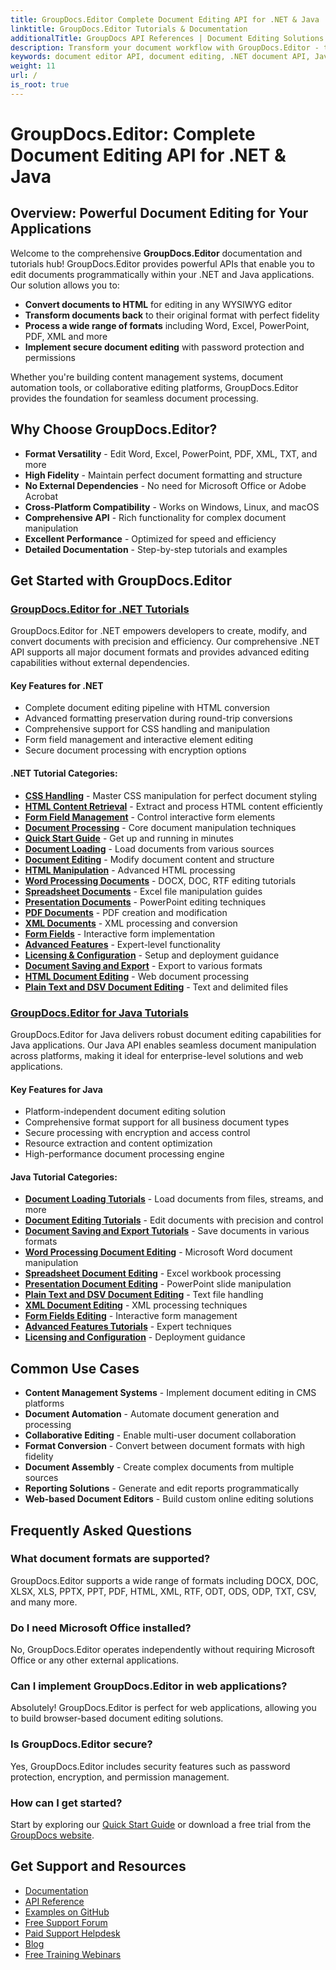 ```yaml
---
title: GroupDocs.Editor Complete Document Editing API for .NET & Java
linktitle: GroupDocs.Editor Tutorials & Documentation
additionalTitle: GroupDocs API References | Document Editing Solutions
description: Transform your document workflow with GroupDocs.Editor - the powerful API for editing Word, Excel, PowerPoint, PDF & more in .NET & Java applications. Get started with our comprehensive tutorials!
keywords: document editor API, document editing, .NET document API, Java document API, Word editing, Excel editing, PowerPoint editing, PDF editing, HTML conversion
weight: 11
url: /
is_root: true
---
```


# GroupDocs.Editor: Complete Document Editing API for .NET & Java

## Overview: Powerful Document Editing for Your Applications

Welcome to the comprehensive **GroupDocs.Editor** documentation and tutorials hub! GroupDocs.Editor provides powerful APIs that enable you to edit documents programmatically within your .NET and Java applications. Our solution allows you to:

- **Convert documents to HTML** for editing in any WYSIWYG editor
- **Transform documents back** to their original format with perfect fidelity
- **Process a wide range of formats** including Word, Excel, PowerPoint, PDF, XML and more
- **Implement secure document editing** with password protection and permissions

Whether you're building content management systems, document automation tools, or collaborative editing platforms, GroupDocs.Editor provides the foundation for seamless document processing.

## Why Choose GroupDocs.Editor?

- **Format Versatility** - Edit Word, Excel, PowerPoint, PDF, XML, TXT, and more
- **High Fidelity** - Maintain perfect document formatting and structure
- **No External Dependencies** - No need for Microsoft Office or Adobe Acrobat
- **Cross-Platform Compatibility** - Works on Windows, Linux, and macOS
- **Comprehensive API** - Rich functionality for complex document manipulation
- **Excellent Performance** - Optimized for speed and efficiency
- **Detailed Documentation** - Step-by-step tutorials and examples

## Get Started with GroupDocs.Editor

### [GroupDocs.Editor for .NET Tutorials](./net/)

GroupDocs.Editor for .NET empowers developers to create, modify, and convert documents with precision and efficiency. Our comprehensive .NET API supports all major document formats and provides advanced editing capabilities without external dependencies.

#### Key Features for .NET
- Complete document editing pipeline with HTML conversion
- Advanced formatting preservation during round-trip conversions
- Comprehensive support for CSS handling and manipulation
- Form field management and interactive element editing
- Secure document processing with encryption options

#### .NET Tutorial Categories:

- [**CSS Handling**](./net/css-handling/) - Master CSS manipulation for perfect document styling
- [**HTML Content Retrieval**](./net/html-content-retrieval/) - Extract and process HTML content efficiently
- [**Form Field Management**](./net/form-field-management/) - Control interactive form elements
- [**Document Processing**](./net/document-processing/) - Core document manipulation techniques
- [**Quick Start Guide**](./net/quick-start-guide/) - Get up and running in minutes
- [**Document Loading**](./net/document-loading/) - Load documents from various sources
- [**Document Editing**](./net/document-editing/) - Modify document content and structure
- [**HTML Manipulation**](./net/html-manipulation/) - Advanced HTML processing
- [**Word Processing Documents**](./net/word-processing-documents/) - DOCX, DOC, RTF editing tutorials
- [**Spreadsheet Documents**](./net/spreadsheet-documents/) - Excel file manipulation guides
- [**Presentation Documents**](./net/presentation-documents/) - PowerPoint editing techniques
- [**PDF Documents**](./net/pdf-documents/) - PDF creation and modification
- [**XML Documents**](./net/xml-documents/) - XML processing and conversion
- [**Form Fields**](./net/form-fields/) - Interactive form implementation
- [**Advanced Features**](./net/advanced-features/) - Expert-level functionality
- [**Licensing & Configuration**](./net/licensing-configuration/) - Setup and deployment guidance
- [**Document Saving and Export**](./net/document-saving/) - Export to various formats
- [**HTML Document Editing**](./net/html-web-documents/) - Web document processing
- [**Plain Text and DSV Document Editing**](./net/plain-text-dsv-documents/) - Text and delimited files

### [GroupDocs.Editor for Java Tutorials](./java/)

GroupDocs.Editor for Java delivers robust document editing capabilities for Java applications. Our Java API enables seamless document manipulation across platforms, making it ideal for enterprise-level solutions and web applications.

#### Key Features for Java
- Platform-independent document editing solution
- Comprehensive format support for all business document types
- Secure processing with encryption and access control
- Resource extraction and content optimization
- High-performance document processing engine

#### Java Tutorial Categories:

- [**Document Loading Tutorials**](./java/document-loading/) - Load documents from files, streams, and more
- [**Document Editing Tutorials**](./java/document-editing/) - Edit documents with precision and control
- [**Document Saving and Export Tutorials**](./java/document-saving/) - Save documents in various formats
- [**Word Processing Document Editing**](./java/word-processing-documents/) - Microsoft Word document manipulation
- [**Spreadsheet Document Editing**](./java/spreadsheet-documents/) - Excel workbook processing
- [**Presentation Document Editing**](./java/presentation-documents/) - PowerPoint slide manipulation
- [**Plain Text and DSV Document Editing**](./java/plain-text-dsv-documents/) - Text file handling
- [**XML Document Editing**](./java/xml-documents/) - XML processing techniques
- [**Form Fields Editing**](./java/form-fields/) - Interactive form management
- [**Advanced Features Tutorials**](./java/advanced-features/) - Expert techniques
- [**Licensing and Configuration**](./java/licensing-configuration/) - Deployment guidance

## Common Use Cases

- **Content Management Systems** - Implement document editing in CMS platforms
- **Document Automation** - Automate document generation and processing
- **Collaborative Editing** - Enable multi-user document collaboration
- **Format Conversion** - Convert between document formats with high fidelity
- **Document Assembly** - Create complex documents from multiple sources
- **Reporting Solutions** - Generate and edit reports programmatically
- **Web-based Document Editors** - Build custom online editing solutions

## Frequently Asked Questions

### What document formats are supported?
GroupDocs.Editor supports a wide range of formats including DOCX, DOC, XLSX, XLS, PPTX, PPT, PDF, HTML, XML, RTF, ODT, ODS, ODP, TXT, CSV, and many more.

### Do I need Microsoft Office installed?
No, GroupDocs.Editor operates independently without requiring Microsoft Office or any other external applications.

### Can I implement GroupDocs.Editor in web applications?
Absolutely! GroupDocs.Editor is perfect for web applications, allowing you to build browser-based document editing solutions.

### Is GroupDocs.Editor secure?
Yes, GroupDocs.Editor includes security features such as password protection, encryption, and permission management.

### How can I get started?
Start by exploring our [Quick Start Guide](./net/quick-start-guide/) or download a free trial from the [GroupDocs website](https://products.groupdocs.com/editor/).

## Get Support and Resources

- [Documentation](https://docs.groupdocs.com/editor/)
- [API Reference](https://apireference.groupdocs.com/editor)
- [Examples on GitHub](https://github.com/groupdocs-editor)
- [Free Support Forum](https://forum.groupdocs.com/c/editor)
- [Paid Support Helpdesk](https://helpdesk.groupdocs.com/)
- [Blog](https://blog.groupdocs.com/category/editor/)
- [Free Training Webinars](https://groupdocs.com/webinars)
